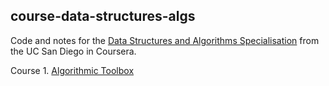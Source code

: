 ## course-data-structures-algs
Code and notes for the [Data Structures and Algorithms Specialisation](https://www.coursera.org/specializations/data-structures-algorithms) from
the UC San Diego in Coursera.

Course 1. [Algorithmic Toolbox](https://github.com/scaceresg/course-data-structures-algs/tree/main/1-algorithmic-toolbox)
